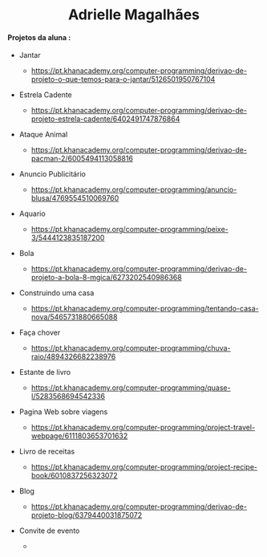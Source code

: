 

<div style="text-align : center" ><h1> Adrielle Magalhães </h1> </div>



#### Projetos da aluna :

* Jantar 
  * https://pt.khanacademy.org/computer-programming/derivao-de-projeto-o-que-temos-para-o-jantar/5126501950767104



* Estrela Cadente
  * https://pt.khanacademy.org/computer-programming/derivao-de-projeto-estrela-cadente/6402491747876864



* Ataque Animal 
  * https://pt.khanacademy.org/computer-programming/derivao-de-pacman-2/6005494113058816



* Anuncio Publicitário
  * https://pt.khanacademy.org/computer-programming/anuncio-blusa/4769554510069760

  

* Aquario 
  * https://pt.khanacademy.org/computer-programming/peixe-3/5444123835187200



* Bola
  *  https://pt.khanacademy.org/computer-programming/derivao-de-projeto-a-bola-8-mgica/6273202540986368



* Construindo uma casa

  *  https://pt.khanacademy.org/computer-programming/tentando-casa-nova/5465731880665088

  

* Faça chover

  *  https://pt.khanacademy.org/computer-programming/chuva-raio/4894326682238976

  

* Estante de livro

  *  https://pt.khanacademy.org/computer-programming/quase-l/5283568694542336

  

* Pagina Web sobre viagens

  *  https://pt.khanacademy.org/computer-programming/project-travel-webpage/6111803653701632

  

* Livro de receitas

  * https://pt.khanacademy.org/computer-programming/project-recipe-book/6010837256323072

  

* Blog 

  * https://pt.khanacademy.org/computer-programming/derivao-de-projeto-blog/6379440031875072

  

* Convite de evento

  *  